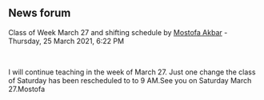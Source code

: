 <h2>News forum</h2><a href="https://moodle.cse.buet.ac.bd/user/view.php?id=30&course=564"></a>
Class of Week March 27 and shifting schedule
by <a href="https://moodle.cse.buet.ac.bd/user/view.php?id=30&course=564">Mostofa Akbar</a> - Thursday, 25 March 2021, 6:22 PM


 

I will continue teaching in the week of March 27. Just one change the class of Saturday has been rescheduled to to 9 AM.See you on Saturday March 27.Mostofa<br />






